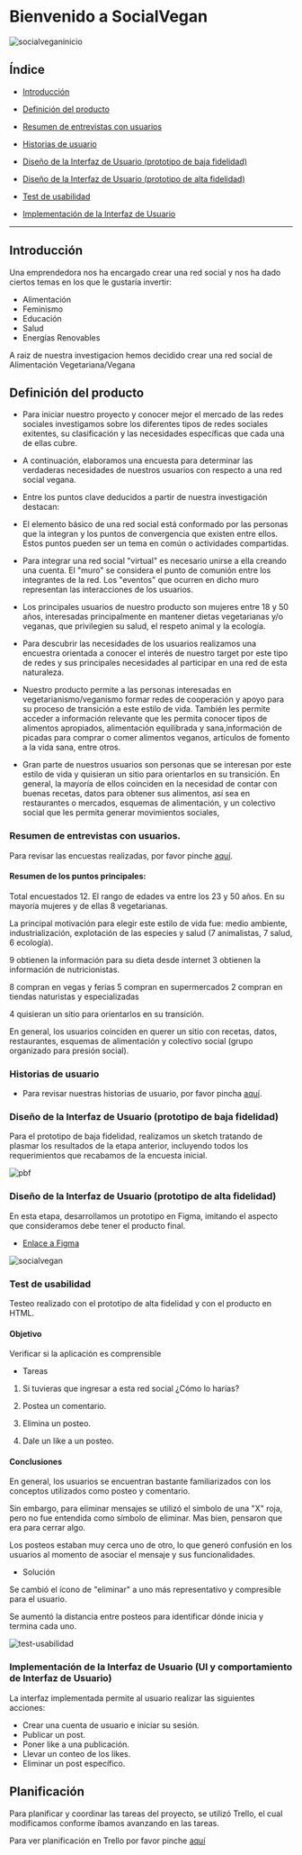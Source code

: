 # Bienvenido a SocialVegan


![socialveganinicio](https://user-images.githubusercontent.com/45245032/52438778-d082cd80-2af8-11e9-8fc2-7329f0e1ddc0.png)



## Índice

* [Introducción](#introducción)
* [Definición del producto](#definición-del-producto)
* [Resumen de entrevistas con usuarios](#resumen-de-entrevistas-con-usuarios)
* [Historias de usuario](#historias-de-usuario)
* [Diseño de la Interfaz de Usuario (prototipo de baja fidelidad)](#Diseño-de-la-Interfaz-de-Usuario-(prototipo-de-baja-fidelidad))

* [Diseño de la Interfaz de Usuario (prototipo de alta fidelidad)](#Diseño-de-la-Interfaz-de-Usuario-(prototipo-de-alta-fidelidad))

* [Test de usabilidad](#test-de-usabilidad)

* [Implementación de la Interfaz de Usuario](#Implementación-de-la-Interfaz-de-Usuario)

***



## Introducción

Una emprendedora nos ha encargado crear una red social y nos ha dado ciertos temas
en los que le gustaría invertir:

* Alimentación
* Feminismo
* Educación
* Salud
* Energías Renovables

A raiz de nuestra investigacion hemos decidido crear una red social de Alimentación Vegetariana/Vegana

## Definición del producto

* Para iniciar nuestro proyecto y conocer mejor el mercado de las redes sociales investigamos sobre los diferentes tipos de redes sociales exitentes, su clasificación y las necesidades específicas que cada una de ellas cubre.

* A continuación, elaboramos una encuesta para determinar las verdaderas necesidades de nuestros usuarios con respecto a una red social vegana.

*  Entre los puntos clave deducidos a partir de nuestra investigación destacan:

* El elemento básico de una red social está conformado por las personas que la integran y los puntos de convergencia que existen entre ellos. Estos puntos pueden ser un tema en común o actividades compartidas.

* Para integrar una red social "virtual" es necesario unirse a ella creando una cuenta. El "muro" se considera el punto de comunión entre los integrantes de la red. Los "eventos" que ocurren en dicho muro representan las interacciones de los usuarios.


* Los principales usuarios de nuestro producto son mujeres entre 18 y 50 años, interesadas principalmente en mantener dietas vegetarianas y/o veganas, que privilegien su salud, el respeto animal y la ecología.

* Para descubrir las necesidades de los usuarios realizamos una encuestra orientada a conocer el interés de nuestro target por este tipo de redes y sus principales necesidades al participar en una red de esta naturaleza.

* Nuestro producto permite a las personas interesadas en vegetarianismo/veganismo formar redes de cooperación y apoyo para su proceso de transición a este estilo de vida. También les permite acceder a información relevante que les permita conocer tipos de alimentos apropiados, alimentación equilibrada y sana,información de picadas para comprar o comer alimentos veganos, artículos de fomento a la vida sana, entre otros.

* Gran parte de nuestros usuarios son personas que se interesan por este estilo de vida y quisieran un sitio para orientarlos en su transición.
En general, la mayoría de ellos coinciden en la necesidad de contar con buenas recetas, datos para obtener sus alimentos, así sea en restaurantes o mercados, esquemas de alimentación, y un colectivo social que les permita  generar movimientos sociales,



### Resumen de entrevistas con usuarios.
Para revisar las encuestas realizadas, por favor pinche
[aquí](https://es.surveymonkey.com/results/SM-YV92YGDQV/).

#### Resumen de los puntos principales:

Total encuestados 12.
El rango de edades va entre los 23 y 50 años.
En su mayoría mujeres y de ellas 8 vegetarianas.

La principal motivación para elegir este estilo de vida fue:
medio ambiente, industrialización, explotación de las especies y salud (7 animalistas, 7 salud, 6 ecología).

9 obtienen la información para su dieta desde internet
3 obtienen la información de nutricionistas.

8 compran en vegas y ferias
5 compran en supermercados
2 compran en tiendas naturistas y especializadas

4 quisieran un sitio para orientarlos en su transición.

En general, los usuarios coinciden en querer un sitio con recetas, datos, restaurantes, esquemas de alimentación y colectivo social (grupo organizado para presión social).


### Historias de usuario
* Para revisar nuestras historias de usuario, por favor pincha
[aquí](https://drive.google.com/drive/folders/1pvTZKcE55xdAUkaaZS0a6C-rbvwYRHWf).


### Diseño de la Interfaz de Usuario (prototipo de baja fidelidad)

Para el prototipo de baja fidelidad, realizamos un sketch tratando de plasmar los resultados de la etapa anterior, incluyendo todos los requerimientos que recabamos de la encuesta inicial.

![pbf](https://user-images.githubusercontent.com/45245032/52440353-adf2b380-2afc-11e9-9472-c4949f12c71d.png)


### Diseño de la Interfaz de Usuario (prototipo de alta fidelidad)

En esta etapa, desarrollamos un prototipo en Figma, imitando el aspecto que consideramos debe tener el producto final.


* [Enlace a Figma](https://www.figma.com/file/BbiI5vzgQ9uYNDaIWAlwkePn/Untitled?node-id=0%3A1)

![socialvegan](https://user-images.githubusercontent.com/45245032/52440498-0aee6980-2afd-11e9-9f02-1901527ea67b.png)



### Test de usabilidad

Testeo realizado con el prototipo de alta fidelidad y con el producto en HTML.


#### Objetivo

Verificar si la aplicación es comprensible

* Tareas

1) Si tuvieras que ingresar a esta red social ¿Cómo lo harías?

2) Postea un comentario.

3) Elimina un posteo.

4) Dale un like a un posteo.

#### Conclusiones

En general, los usuarios se encuentran bastante familiarizados con los conceptos utilizados como posteo y comentario.

Sin embargo, para eliminar mensajes se utilizó el simbolo de una "X" roja, pero no fue entendida como símbolo de eliminar. Mas bien, pensaron que era para cerrar algo.

Los posteos estaban muy cerca uno de otro, lo que generó confusión en los usuarios al momento de asociar el mensaje y sus funcionalidades.

* Solución

Se cambió el ícono de "eliminar" a uno más representativo y compresible para el usuario.

Se aumentó la distancia entre posteos para identificar dónde inicia y termina cada uno.


![test-usabilidad](https://user-images.githubusercontent.com/45245032/52442294-84885680-2b01-11e9-8f96-3942fce50e23.png)



### Implementación de la Interfaz de Usuario (UI y comportamiento de Interfaz de Usuario)

La interfaz implementada permite al usuario realizar las siguientes acciones:

* Crear una cuenta de usuario e iniciar su sesión.
* Publicar un post.
* Poner like a una publicación.
* Llevar un conteo de los likes.
* Eliminar un post específico.


## Planificación

Para planificar y coordinar las tareas del proyecto, se utilizó Trello, el cual modificamos conforme íbamos avanzando en las tareas.

Para ver planificación en Trello
por favor pinche
[aquí](https://trello.com/b/tEwxHA7M/social-network)